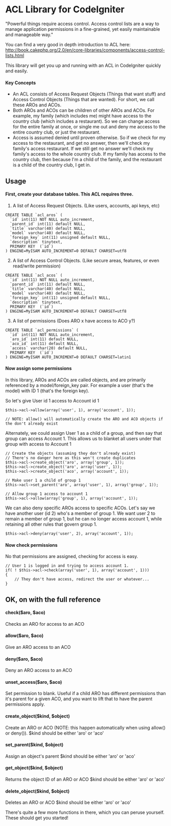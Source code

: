 ACL Library for CodeIgniter
==========================

"Powerful things require access control. Access control lists are a way to manage application permissions in a fine-grained, yet easily maintainable and manageable way."

You can find a very good in depth introduction to ACL here: http://book.cakephp.org/2.0/en/core-libraries/components/access-control-lists.html

This library will get you up and running with an ACL in CodeIgniter quickly and easily.

#### Key Concepts
- An ACL consists of Access Request Objects (Things that want stuff) and Access Control Objects (Things that are wanted). For short, we call these AROs and ACOs.
- Both AROs and ACOs can be children of other AROs and ACOs. For example, my family (which includes me) might have access to the country club (which includes a restaurant). So we can change access for the entire family at once, or single me out and deny me access to the entire country club, or just the restaurant.
- Access is assumed denied until proven otherwise. So if we check for my access to the restaurant, and get no answer, then we'll check my family's access restaurant. If we still get no answer we'll check my family's access to the whole country club. If my family has access to the country club, then because I'm a child of the family, and the restaurant is a child of the country club, I get in.

## Usage
#### First, create your database tables. This ACL requires three.
1. A list of Access Request Objects. (Like users, accounts, api keys, etc)
```
CREATE TABLE `acl_aros` (
  `id` int(11) NOT NULL auto_increment,
  `parent_id` int(11) default NULL,
  `title` varchar(40) default NULL,
  `model` varchar(40) default NULL,
  `foreign_key` int(11) unsigned default NULL,
  `description` tinytext,
  PRIMARY KEY  (`id`)
) ENGINE=MyISAM AUTO_INCREMENT=0 DEFAULT CHARSET=utf8
```
2. A list of Access Control Objects. (Like secure areas, features, or even read/write permission)
```
CREATE TABLE `acl_acos` (
  `id` int(11) NOT NULL auto_increment,
  `parent_id` int(11) default NULL,
  `title` varchar(40) default NULL,
  `model` varchar(40) default NULL,
  `foreign_key` int(11) unsigned default NULL,
  `description` tinytext,
  PRIMARY KEY  (`id`)
) ENGINE=MyISAM AUTO_INCREMENT=0 DEFAULT CHARSET=utf8
```
3. A list of permissions (Does ARO x have access to ACO y?)
```
CREATE TABLE `acl_permissions` (
  `id` int(11) NOT NULL auto_increment,
  `aro_id` int(11) default NULL,
  `aco_id` int(11) default NULL,
  `access` varchar(20) default NULL,
  PRIMARY KEY  (`id`)
) ENGINE=MyISAM AUTO_INCREMENT=0 DEFAULT CHARSET=latin1
```

#### Now assign some permissions
In this library, AROs and ACOs are called objects, and are primarily referenced by a model/foreign_key pair. For example a user (that's the model) with ID 1 (that's the foreign key).


So let's give User id 1 access to Account id 1
```
$this->acl->allow(array('user', 1), array('account', 1));

// NOTE: allow() will automatically create the ARO and ACO objects if the don't already exist
```

Alternately, we could assign User 1 as a child of a group, and then say that group can access Account 1. This allows us to blanket all users under that group with access to Account 1
```
// Create the objects (assuming they don't already exist)
// There's no danger here as this won't create duplicates
$this->acl->create_object('aro', array('group', 1));
$this->acl->create_object('aro', array('user', 1));
$this->acl->create_object('aco', array('account', 1));

// Make user 1 a child of group 1
$this->acl->set_parent('aro', array('user', 1), array('group', 1));

// Allow group 1 access to account 1
$this->acl->allow(array('group', 1), array('account', 1));
```

We can also deny specific AROs access to specific ACOs. Let's say we have another user (id 2) who's a member of group 1. We want user 2 to remain a member of group 1, but he can no longer access account 1, while retaining all other rules that govern group 1.
```
$this->acl->deny(array('user', 2), array('account', 1));
```

#### Now check permissions
No that permissions are assigned, checking for access is easy. 

```
// User 1 is logged in and trying to access account 1.
if( ! $this->acl->check(array('user', 1), array('account', 1)))
{
	// They don't have access, redirect the user or whatever...
}
```

## OK, on with the full reference

#### check($aro, $aco)
Checks an ARO for access to an ACO

#### allow($aro, $aco)
Give an ARO access to an ACO

#### deny($aro, $aco)
Deny an ARO access to an ACO

#### unset_access($aro, $aco)
Set permission to blank. Useful if a child ARO has different permissions than it's parent for a given ACO, and you want to lift that to have the parent permissions apply.

#### create_object($kind, $object)
Create an ARO or ACO (NOTE: this happen automatically when using allow() or deny()).
$kind should be either 'aro' or 'aco'

#### set_parent($kind, $object)
Assign an object's parent
$kind should be either 'aro' or 'aco'

#### get_object($kind, $object)
Returns the object ID of an ARO or ACO
$kind should be either 'aro' or 'aco'

#### delete_object($kind, $object)
Deletes an ARO or ACO
$kind should be either 'aro' or 'aco'


There's quite a few more functions in there, which you can peruse yourself. These should get you started!

